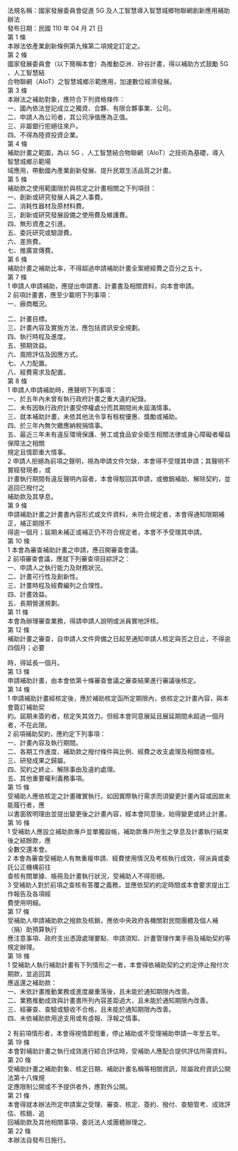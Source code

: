 法規名稱：國家發展委員會促進 5G 及人工智慧導入智慧城鄉物聯網創新應用補助辦法  
發布日期：民國 110 年 04 月 21 日  
第 1 條  
本辦法依產業創新條例第九條第二項規定訂定之。  
第 2 條  
國家發展委員會（以下簡稱本會）為推動亞洲．矽谷計畫，得以補助方式鼓勵 5G 、人工智慧結  
合物聯網（AIoT）之智慧城鄉示範應用，加速數位經濟發展。  
第 3 條  
本辦法之補助對象，應符合下列資格條件：  
一、國內依法登記成立之獨資、合夥、有限合夥事業、公司。  
二、申請人為公司者，其公司淨值應為正值。  
三、非屬銀行拒絕往來戶。  
四、不得為陸資投資企業。  
第 4 條  
補助計畫之範圍，為以 5G 、人工智慧結合物聯網（AIoT）之技術為基礎，導入智慧城鄉示範場  
域應用，帶動國內產業創新發展、提升民眾生活品質之計畫。  
第 5 條  
補助款之使用範圍限於與核定之計畫相關之下列項目：  
一、創新或研究發展人員之人事費。  
二、消耗性器材及原材料費。  
三、創新或研究發展設備之使用費及維護費。  
四、無形資產之引進。  
五、委託研究或驗證費。  
六、差旅費。  
七、推廣宣傳費。  
第 6 條  
補助計畫之補助比率，不得超過申請補助計畫全案總經費之百分之五十。  
第 7 條  
1 申請人申請補助，應提出申請書、計畫書及相關資料，向本會申請。  
2 前項計畫書，應至少載明下列事項：  
一、廠商概況。  


二、計畫目標。  
三、計畫內容及實施方法，應包括資訊安全規劃。  
四、執行時程及進度。  
五、預期效益。  
六、風險評估及因應方式。  
七、人力配置。  
八、經費需求及配置。  
第 8 條  
1 申請人申請補助時，應聲明下列事項：  
一、於五年內未曾有執行政府計畫之重大違約紀錄。  
二、未有因執行政府計畫受停權處分而其期間尚未屆滿情事。  
三、就本補助計畫，未依其他法令享有租稅優惠、獎勵或補助。  
四、於三年內無欠繳應納稅捐情事。  
五、最近三年未有違反環境保護、勞工或食品安全衛生相關法律或身心障礙者權益保障法之相關  
規定且情節重大情事。  
2 申請人拒絕為前項之聲明，視為申請文件欠缺，本會得不受理其申請；其聲明不實經發現者，或  
計畫執行期間有違反聲明內容者，本會得駁回其申請，或撤銷補助、解除契約，並追回已撥付之  
補助款及其孳息。  
第 9 條  
申請補助計畫之計畫書內容形式或文件資料，未符合規定者，本會得通知限期補正，補正期限不  
得逾一個月；屆期未補正或補正仍不符合規定者，本會不予受理其申請。  
第 10 條  
1 本會為審查補助計畫之申請，應召開審查會議。  
2 前項審查會議，應就下列審查項目綜評之：  
一、申請人之執行能力及財務狀況。  
二、計畫可行性及創新性。  
三、計畫時程及經費編列之合理性。  
四、計畫效益。  
五、長期營運規劃。  
第 11 條  
本會為辦理審查業務，得請申請人說明或派員實地評核。  
第 12 條  
補助計畫之審查，自申請人文件齊備之日起至通知申請人核定與否之日止，不得逾四個月；必要  


時，得延長一個月。  
第 13 條  
申請補助計畫，由本會依第十條審查會議之審查結果進行審議後核定。  
第 14 條  
1 申請補助計畫經核定後，應於補助核定函所定期限內，依核定之計畫內容，與本會簽訂補助契  
約。屆期未簽約者，核定失其效力。但經本會同意展延且展延期間未超過一個月者，不在此限。  
2 前項補助契約，應約定下列事項：  
一、計畫內容及執行期間。  
二、各期工作進度、補助款之撥付條件與比例、經費之收支處理及相關查核。  
三、研發成果之歸屬。  
四、契約之終止、解除事由及違約處理。  
五、其他重要權利義務事項。  
第 15 條  
受補助人應依核定之計畫確實執行。如因實際執行需求而須變更計畫內容或因故未能履行者，應  
以書面敘明理由並提出變更後之計畫內容，經本會同意後，始得變更或終止計畫。  
第 16 條  
1 受補助人應設立補助款專戶並單獨設帳，補助款專戶所生之孳息及計畫執行結束後之結餘款，應  
全數交還本會。  
2 本會為審查受補助人有無重複申請、經費使用情況及考核執行成效，得派員或委託公正機構前往  
查核有關單據、帳冊及計畫執行狀況，受補助人不得拒絕。  
3 受補助人對於前項之查核有答覆之義務，並應依契約約定時間或本會要求提出工作報告及各項經  
費使用明細。  
第 17 條  
受補助人申請補助款之撥款及核銷，應依中央政府各機關對民間團體及個人補（捐）助預算執行  
應注意事項、政府支出憑證處理要點、申請須知、計畫管理作業手冊及補助契約等規定辦理。  
第 18 條  
1 受補助人執行補助計畫有下列情形之一者，本會得依補助契約之約定停止撥付次期款，並追回其  
應返還之補助款：  
一、未依計畫推動業務或進度嚴重落後，且未能於通知期限內改善。  
二、業務推動成效與計畫書所列內容差距過大，且未能於通知期限內改善。  
三、經審查、查驗或驗收不合格，且未能於通知期限內改善。  
四、未依補助款用途支用或有虛報、浮報之情事。  


2 有前項情形者，本會得視情節輕重，停止補助或不受理補助申請一年至五年。  
第 19 條  
本會對補助計畫之執行成效進行綜合評估時，受補助人應配合提供評估所需資料。  
第 20 條  
受補助計畫之補助對象、核定日期、補助計畫名稱等相關資訊，除屬政府資訊公開法第十八條規  
定應限制公開或不予提供者外，應對外公開。  
第 21 條  
本會得就本辦法所定申請案之受理、審查、核定、簽約、撥付、查驗管考、成效評估、核銷、追  
回補助款及其他相關事項，委託法人或團體辦理之。  
第 22 條  
本辦法自發布日施行。  


